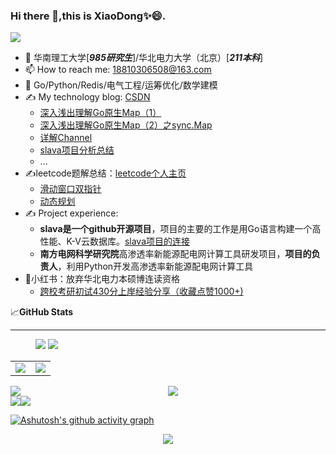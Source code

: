 ### Hi there 👋,this is XiaoDong✨😄.
<div align> <img src="https://visitor-badge.glitch.me/badge?page_id=ChongWu-Dong" /> </div>

- 🔭 华南理工大学[_**985研究生**_]/华北电力大学（北京）[_**211本科**_]
- 📫 How to reach me: 18810306508@163.com
- 🌱 Go/Python/Redis/电气工程/运筹优化/数学建模
- ✍️ My technology blog: [CSDN](https://blog.csdn.net/Dong_chongwu?spm=1000.2115.3001.5343)
  - [深入浅出理解Go原生Map（1）](https://blog.csdn.net/Dong_chongwu/article/details/128862493?spm=1001.2014.3001.5501)
  - [深入浅出理解Go原生Map（2）之sync.Map](https://blog.csdn.net/Dong_chongwu/article/details/128862744?spm=1001.2014.3001.5501)
  - [详解Channel](https://blog.csdn.net/Dong_chongwu/article/details/128823557?spm=1001.2014.3001.5501)
  - [slava项目分析总结](https://blog.csdn.net/Dong_chongwu/article/details/129016498?spm=1001.2014.3001.5501)
  - ...
- ✍️leetcode题解总结：[leetcode个人主页](https://leetcode.cn/u/xiao-dong-r3/)
  - [滑动窗口双指针](https://leetcode.cn/problems/zui-chang-bu-han-zhong-fu-zi-fu-de-zi-zi-fu-chuan-lcof/solution/hua-dong-chuang-kou-shuang-zhi-zhen-by-x-ilqz/)
  - [动态规划](https://leetcode.cn/problems/coin-change/solution/dong-tai-gui-hua-ling-qian-dui-huan-by-x-92uo/)
- ✍️ Project experience:
  - **slava是一个github开源项目**，项目的主要的工作是用Go语言构建一个高性能、K-V云数据库。[slava项目的连接](https://github.com/ChongWu-Dong/slava)
  - **南方电网科学研究院**高渗透率新能源配电网计算工具研发项目，**项目的负责人**，利用Python开发高渗透率新能源配电网计算工具
- 📝小红书：放弃华北电力本硕博连读资格
  - [跨校考研初试430分上岸经验分享（收藏点赞1000+)](https://www.xiaohongshu.com/user/profile/5f376d64000000000100246e)


📈**GitHub Stats**
___

<figure class="half">
    <img src="https://github-readme-stats.vercel.app/api?username=ChongWu-Dong&hide_title=true&hide_border=true&show_icons=trueline_height=21&text_color=000&icon_color=000&bg_color=0,ea6161,ffc64d,fffc4d,52fa5a&theme=graywhite" >
    <img src="https://github-readme-streak-stats.herokuapp.com/?user=ChongWu-Dong" >
</figure>

<table><tr>
<td><img src="https://github-readme-stats.vercel.app/api?username=ChongWu-Dong&hide_title=true&hide_border=true&show_icons=trueline_height=21&text_color=000&icon_color=000&bg_color=0,ea6161,ffc64d,fffc4d,52fa5a&theme=graywhite" border=0></td>
<td><img src="https://github-readme-streak-stats.herokuapp.com/?user=ChongWu-Dong" border=0></td>
</tr></table>

<div style="float:left; width:50%;"><img src="https://github-readme-stats.vercel.app/api?username=ChongWu-Dong&hide_title=true&hide_border=true&show_icons=trueline_height=21&text_color=000&icon_color=000&bg_color=0,ea6161,ffc64d,fffc4d,52fa5a&theme=graywhite" /></div>
<div style="float:right; width:50%;"><img src="https://github-readme-streak-stats.herokuapp.com/?user=ChongWu-Dong" /></div>


<div><img src="https://github-readme-stats.vercel.app/api?username=ChongWu-Dong&hide_title=true&hide_border=true&show_icons=trueline_height=21&text_color=000&icon_color=000&bg_color=0,ea6161,ffc64d,fffc4d,52fa5a&theme=graywhite" ><img src="https://github-readme-streak-stats.herokuapp.com/?user=ChongWu-Dong" ></div>



[![Ashutosh's github activity graph](https://github-readme-activity-graph.cyclic.app/graph?username=ChongWu-Dong&theme=react)](https://github.com/ashutosh00710/github-readme-activity-graph)

<div align="center"> <img src="https://github-profile-trophy.vercel.app/?username=ChongWu-Dong" /> </div>



<!--
**ChongWu-Dong/ChongWu-Dong** is a ✨ _special_ ✨ repository because its `README.md` (this file) appears on your GitHub profile.

Here are some ideas to get you started:

- 🔭 I’m currently working on ...
- 🌱 I’m currently learning ...
- 👯 I’m looking to collaborate on ...
- 🤔 I’m looking for help with ...
- 💬 Ask me about ...
-  ...
- 😄 Pronouns: ...
- ⚡ Fun fact: ...
-->
